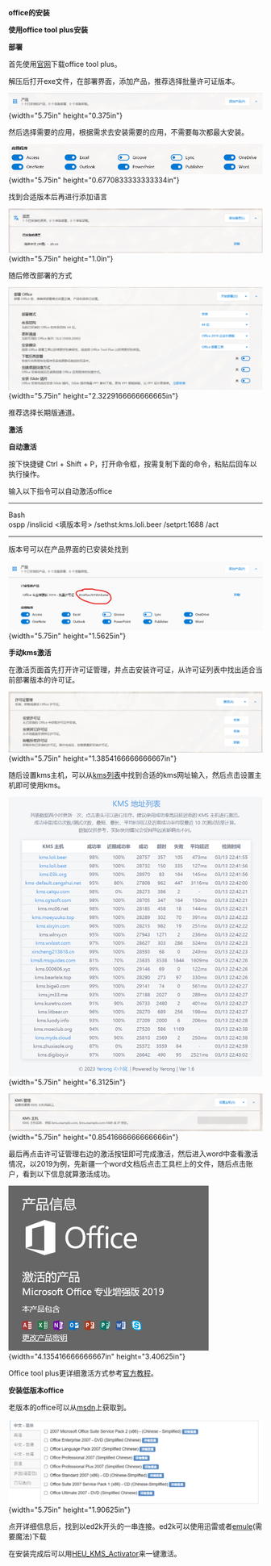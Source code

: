 **office的安装**

**使用office tool plus安装**

**部署**

首先使用[官网](https://otp.landian.vip/zh-cn/)下载office tool plus。

解压后打开exe文件，在部署界面，添加产品，推荐选择批量许可证版本。

![](./images/office/media/image1.png){width="5.75in" height="0.375in"}

然后选择需要的应用，根据需求去安装需要的应用，不需要每次都最大安装。

![](./images/office/media/image2.png){width="5.75in"
height="0.6770833333333334in"}

找到合适版本后再进行添加语言

![](./images/office/media/image3.png){width="5.75in" height="1.0in"}

随后修改部署的方式

![](./images/office/media/image4.png){width="5.75in"
height="2.3229166666666665in"}

推荐选择长期版通道。

**激活**

**自动激活**

按下快捷键 Ctrl + Shift +
P，打开命令框，按需复制下面的命令，粘贴后回车以执行操作。

输入以下指令可以自动激活office

  -----------------------------------------------------------------------
  Bash\
  ospp /inslicid \<填版本号\> /sethst:kms.loli.beer /setprt:1688 /act

  -----------------------------------------------------------------------

版本号可以在产品界面的已安装处找到

![](./images/office/media/image5.png){width="5.75in" height="1.5625in"}

**手动kms激活**

在激活页面首先打开许可证管理，并点击安装许可证，从许可证列表中找出适合当前部署版本的许可证。

![](./images/office/media/image6.png){width="5.75in"
height="1.3854166666666667in"}

随后设置kms主机，可以从[kms列表](https://www.coolhub.top/tech-articles/kms_list.html)中找到合适的kms网址输入，然后点击设置主机即可使用kms。

![](./images/office/media/image7.png){width="5.75in" height="6.3125in"}

![](./images/office/media/image8.png){width="5.75in"
height="0.8541666666666666in"}

最后再点击许可证管理右边的激活按钮即可完成激活，然后进入word中查看激活情况，以2019为例，先新疆一个word文档后点击工具栏上的文件，随后点击账户，看到以下信息就算激活成功。

![](./images/office/media/image9.png){width="4.135416666666667in"
height="3.40625in"}

Office tool
plus更详细激活方式参考[官方教程](https://www.coolhub.top/archives/14#:~:text=%E4%BD%BF%E7%94%A8%20Office%20Tool%20Plus%20%E8%87%AA%E5%8A%A8%E6%BF%80%E6%B4%BB%20Office)。

**安装低版本office**

老版本的office可以从[msdn](https://msdn.itellyou.cn/)上获取到。

![](./images/office/media/image10.png){width="5.75in"
height="1.90625in"}

点开详细信息后，找到以ed2k开头的一串连接。ed2k可以使用迅雷或者[emule](https://www.emulefans.com/news/emule/emule-official/)(需要魔法)下载

在安装完成后可以用[HEU_KMS_Activator](https://e0w6uca6qjf.feishu.cn/wiki/SCXnwkOv0iPge3kBtl7cVU6dnBb)来一键激活。
